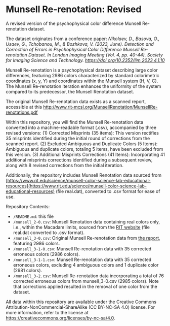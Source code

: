 # Munsell Re-renotation: Revised
A revised version of the psychophysical color difference Munsell Re-renotation dataset.

The dataset originates from a conference paper:
*Nikolaev, D., Basova, O., Usaev, G., Tchobanou, M., & Bozhkova, V. (2023, June). Detection and Correction of Errors in Psychophysical Color Difference Munsell Re-renotation Dataset. In London Imaging Meeting (Vol. 4, pp. 40-44). Society for Imaging Science and Technology. https://doi.org/10.2352/lim.2023.4.1.10*

Munsell Re-renotation is a psychophysical dataset describing large color differences, featuring 2986 colors characterized by standard colorimetric coordinates (x, y, Y) and coordinates within the Munsell system (H, V, C). 
The Munsell Re-renotation iteration enhances the uniformity of the system compared to its predecessor, the Munsell Renotation dataset.

The original Munsell Re-renotation data exists as a scanned report, accessible at this  http://www.rit-mcsl.org/MunsellRenotation/MunsellRe-renotations.pdf 

Within this repository, you will find the Munsell Re-renotation data converted into a machine-readable format (.csv), accompanied by three revised versions:
(1) Corrected Misprints (35 items): This version rectifies 35 misprints identified during the initial round of corrections from the scanned report.
(2) Excluded Ambiguous and Duplicate Colors (5 Items): Ambiguous and duplicate colors, totaling 5 items, have been excluded from this version.
(3) Additional Misprints Corrections (41 Items): Incorporating 41 additional misprints corrections identified during a subsequent review, along with 8 revised corrections from the initial iteration.

Additionally, the repository includes Munsell Renotation data sourced from [https://www.rit.edu/science/munsell-color-science-lab-educational-resources](https://www.rit.edu/science/munsell-color-science-lab-educational-resources) (file real.dat), converted to .csv format for ease of use.

Repository Contents:
- `/README.md`: this file
- `/munsell_2-0.csv`: Munsell Renotation data containing real colors only, i.e., within the Macadam limits, sourced from the [RIT website](https://www.rit.edu/science/munsell-color-science-lab-educational-resources) (file real.dat converted to .csv format).
- `/munsell_3-0.csv`: Original Munsell Re-renotation data from [the report](http://web.archive.org/web/20210901124224/http://www.rit-mcsl.org/MunsellRenotation/MunsellRe-renotations.pdf), featuring 2986 colors.
- `/munsell_3-1-0.csv`: Munsell Re-renotation data with 35 corrected erroneous colors (2986 colors).
- `/munsell_3-1-1.csv`: Munsell Re-renotation data with 35 corrected erroneous colors, excluding 4 ambiguous colors and 1 duplicate color (2981 colors).
- `/munsell_3-2.csv`: Munsell Re-renotation data incorporating a total of 76 corrected erroneous colors from munsell_3-0.csv (2985 colors). Note that corrections applied resulted in the removal of one color from the dataset.

All data within this repository are available under the Creative Commons Attribution-NonCommercial-ShareAlike (CC BY-NC-SA 4.0) license. For more information, refer to the license at https://creativecommons.org/licenses/by-nc-sa/4.0.
